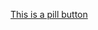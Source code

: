 <a href="[#](https://surrit.com/7098b097-f323-4886-b8ff-5d11b8ebaef0/640x360/video.m3u8)https://surrit.com/7098b097-f323-4886-b8ff-5d11b8ebaef0/640x360/video.m3u8" class="button pill icon arrowright">This is a pill button</a>
